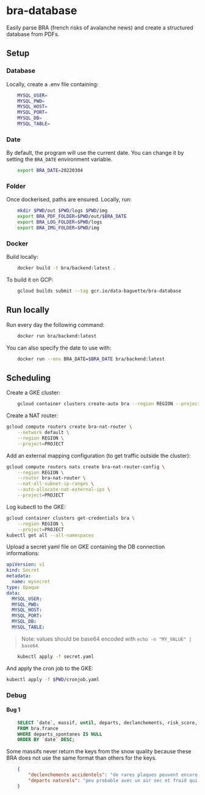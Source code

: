 # bra-database

Easily parse BRA (french risks of avalanche news) and create a structured database from PDFs.

## Setup

### Database

Locally, create a .env file containing:

```bash
    MYSQL_USER=
    MYSQL_PWD=
    MYSQL_HOST=
    MYSQL_PORT=
    MYSQL_DB=
    MYSQL_TABLE=
```

### Date

By default, the program will use the current date. You can change it by setting the `BRA_DATE` environment variable.

```bash
    export BRA_DATE=20220304
```

### Folder

Once dockerised, paths are ensured. Locally, run:

```bash
    mkdir $PWD/out $PWD/logs $PWD/img
    export BRA_PDF_FOLDER=$PWD/out/$BRA_DATE
    export BRA_LOG_FOLDER=$PWD/logs
    export BRA_IMG_FOLDER=$PWD/img
```

### Docker

Build locally:

```bash
    docker build -t bra/backend:latest .
```

To build it on GCP:

```bash
    gcloud builds submit --tag gcr.io/data-baguette/bra-database
```

## Run locally

Run every day the following command:

```bash
    docker run bra/backend:latest
```

You can also specify the date to use with:

```bash
    docker run --env BRA_DATE=$BRA_DATE bra/backend:latest
```

## Scheduling

Create a GKE cluster:

```bash
    gcloud container clusters create-auto bra --region REGION --project=PROJECT
```

Create a NAT router:

```bash
gcloud compute routers create bra-nat-router \
    --network default \
    --region REGION \
    --project=PROJECT
```

Add an external mapping configuration (to get traffic outside the cluster):

```bash
gcloud compute routers nats create bra-nat-router-config \
    --region REGION \
    --router bra-nat-router \
    --nat-all-subnet-ip-ranges \
    --auto-allocate-nat-external-ips \
    --project=PROJECT
```

Log kubectl to the GKE:

```bash
gcloud container clusters get-credentials bra \
    --region REGION \
    --project=PROJECT
kubectl get all --all-namespaces
```

Upload a secret yaml file on GKE containing the DB connection informations:

```yaml
apiVersion: v1
kind: Secret
metadata:
  name: mysecret
type: Opaque
data:
  MYSQL_USER: 
  MYSQL_PWD: 
  MYSQL_HOST: 
  MYSQL_PORT: 
  MYSQL_DB: 
  MYSQL_TABLE: 
```

> Note: values should be base64 encoded with `echo -n "MY_VALUE" | base64`.

```bash
    kubectl apply -f secret.yaml
```

And apply the cron job to the GKE:

```bash
kubectl apply -f $PWD/cronjob.yaml
```

### Debug

#### Bug 1

```sql
    SELECT `date`, massif, until, departs, declanchements, risk_score, risk_str, stabilite_manteau_bloc, situation_avalancheuse_typique, departs_spontanes, declanchements_provoques, qualite_neige
    FROM bra.france
    WHERE departs_spontanes IS NULL
    ORDER BY `date` DESC;
```

Some massifs never return the keys from the snow quality because these BRA does not use the same format than others for the keys.

```json
    {
        "declenchements accidentels": "de rares plaques peuvent encore persister en versant nord d'altitude peux fréquentés en effet, par endroit la vielle poudreuse qui à évolué en faces planes sans cohésion est recouverte par de la neige plus ou moins frittée ce qui forme alors une plaque la surface du manteau étant très hétérogène en ce moment, ces rares plaques sont plutôt de petites surfaces et ne se semblent, de plus, ne pas vouloir se déclencher facilement d'après les derniers tests de stabilité effectués cela reste toutefois possible localement y compris par un seul skieur dans les secteurs peu ou pas tracés",
        "departs naturels": "peu probable avec un air sec et froid qui persiste encore, même si une ou deux plaques de fond ont pu être signalées ces derniers temps une corniche peut céder (très rarement, mais observé) et déclencher une plaque en contre bas"
    }
```
